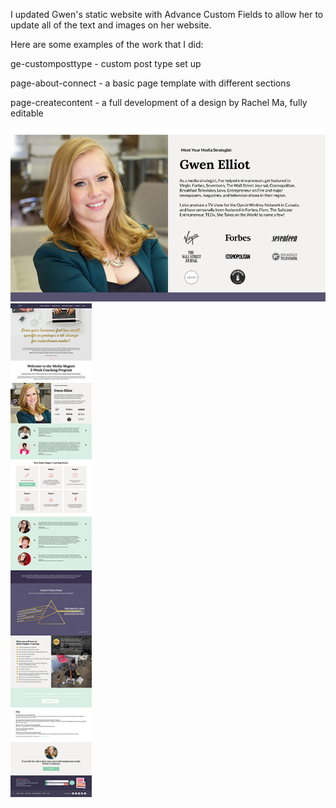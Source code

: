 I updated Gwen's static website with Advance Custom Fields to allow her to update all of the text and images on her website. 

Here are some examples of the work that I did:

ge-customposttype - custom post type set up

page-about-connect - a basic page template with different sections 

page-createcontent - a full development of a design by Rachel Ma, fully editable

<img src="gwenelliot-mediacoaching-thumb.jpg">

<img src="gwenelliot-mediacoaching.jpg" style="width: 130px;"/>